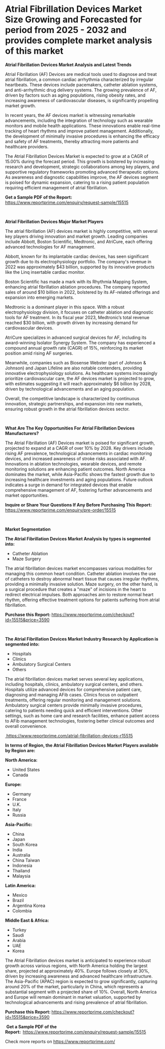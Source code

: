 <p><h1>Atrial Fibrillation Devices Market Size Growing and Forecasted for period from 2025 - 2032 and provides complete market analysis of this market</h1></p><p><strong>Atrial Fibrillation Devices Market Analysis and Latest Trends</strong></p>
<p><p>Atrial Fibrillation (AF) Devices are medical tools used to diagnose and treat atrial fibrillation, a common cardiac arrhythmia characterized by irregular heartbeats. These devices include pacemakers, catheter ablation systems, and anti-arrhythmic drug delivery systems. The growing prevalence of AF, driven by factors such as aging populations, rising obesity rates, and increasing awareness of cardiovascular diseases, is significantly propelling market growth.</p><p>In recent years, the AF devices market is witnessing remarkable advancements, including the integration of technology such as wearable monitors and mobile health applications. These innovations enable real-time tracking of heart rhythms and improve patient management. Additionally, the development of minimally invasive procedures is enhancing the efficacy and safety of AF treatments, thereby attracting more patients and healthcare providers.</p><p>The Atrial Fibrillation Devices Market is expected to grow at a CAGR of 15.00% during the forecast period. This growth is bolstered by increasing research and development, strategic collaborations among key players, and supportive regulatory frameworks promoting advanced therapeutic options. As awareness and diagnostic capabilities improve, the AF devices segment is poised for dynamic expansion, catering to a rising patient population requiring efficient management of atrial fibrillation.</p></p>
<p><strong>Get a Sample PDF of the Report:&nbsp;</strong> <a href="https://www.reportprime.com/enquiry/request-sample/15515?utm_campaign=2293&utm_medium=2&utm_source=Github&utm_content=ia&utm_term=20032025&utm_id=atrial-fibrillation-devices">https://www.reportprime.com/enquiry/request-sample/15515</a></p>
<p>&nbsp;</p>
<p><strong>Atrial Fibrillation Devices Major Market Players</strong></p>
<p><p>The atrial fibrillation (AF) devices market is highly competitive, with several key players driving innovation and market growth. Leading companies include Abbott, Boston Scientific, Medtronic, and AtriCure, each offering advanced technologies for AF management.</p><p>Abbott, known for its implantable cardiac devices, has seen significant growth due to its electrophysiology portfolio. The company's revenue in 2022 was approximately $43 billion, supported by its innovative products like the Linq insertable cardiac monitor.</p><p>Boston Scientific has made a mark with its Rhythmia Mapping System, enhancing atrial fibrillation ablation procedures. The company reported sales of around $10 billion in 2022, bolstered by its AF-related offerings and expansion into emerging markets.</p><p>Medtronic is a dominant player in this space. With a robust electrophysiology division, it focuses on catheter ablation and diagnostic tools for AF treatment. In its fiscal year 2023, Medtronic’s total revenue reached $30 billion, with growth driven by increasing demand for cardiovascular devices.</p><p>AtriCure specializes in advanced surgical devices for AF, including its award-winning Isolator Synergy System. The company has experienced a compound annual growth rate (CAGR) of 15%, reinforcing its market position amid rising AF surgeries.</p><p>Meanwhile, companies such as Biosense Webster (part of Johnson & Johnson) and Japan Lifeline are also notable contenders, providing innovative electrophysiology solutions. As healthcare systems increasingly prioritize cardiovascular care, the AF devices market is projected to grow, with estimates suggesting it will reach approximately $6 billion by 2028, driven by technological advancements and an aging population.</p><p>Overall, the competitive landscape is characterized by continuous innovation, strategic partnerships, and expansion into new markets, ensuring robust growth in the atrial fibrillation devices sector.</p></p>
<p>&nbsp;</p>
<p><strong>What Are The Key Opportunities For Atrial Fibrillation Devices Manufacturers?</strong></p>
<p><p>The Atrial Fibrillation (AF) Devices market is poised for significant growth, projected to expand at a CAGR of over 10% by 2028. Key drivers include rising AF prevalence, technological advancements in cardiac monitoring devices, and increased awareness of stroke risks associated with AF. Innovations in ablation technologies, wearable devices, and remote monitoring solutions are enhancing patient outcomes. North America dominates the market, while Asia-Pacific shows the fastest growth due to increasing healthcare investments and aging populations. Future outlook indicates a surge in demand for integrated devices that enable comprehensive management of AF, fostering further advancements and market opportunities.</p></p>
<p><strong>Inquire or Share Your Questions If Any Before Purchasing This Report:</strong> <a href="https://www.reportprime.com/enquiry/pre-order/15515?utm_campaign=2293&utm_medium=2&utm_source=Github&utm_content=ia&utm_term=20032025&utm_id=atrial-fibrillation-devices">https://www.reportprime.com/enquiry/pre-order/15515</a></p>
<p>&nbsp;</p>
<p><strong>Market Segmentation</strong></p>
<p><strong>The Atrial Fibrillation Devices Market Analysis by types is segmented into:</strong></p>
<p><ul><li>Catheter Ablation</li><li>Maze Surgery</li></ul></p>
<p><p>The atrial fibrillation devices market encompasses various modalities for managing this common heart condition. Catheter ablation involves the use of catheters to destroy abnormal heart tissue that causes irregular rhythms, providing a minimally invasive solution. Maze surgery, on the other hand, is a surgical procedure that creates a "maze" of incisions in the heart to redirect electrical impulses. Both approaches aim to restore normal heart rhythm, offering effective treatment options for patients suffering from atrial fibrillation.</p></p>
<p><strong>Purchase this Report:&nbsp;</strong><a href="https://www.reportprime.com/checkout?id=15515&price=3590&utm_campaign=2293&utm_medium=2&utm_source=Github&utm_content=ia&utm_term=20032025&utm_id=atrial-fibrillation-devices">https://www.reportprime.com/checkout?id=15515&price=3590</a></p>
<p>&nbsp;</p>
<p><strong>The Atrial Fibrillation Devices Market Industry Research by Application is segmented into:</strong></p>
<p><ul><li>Hospitals</li><li>Clinics</li><li>Ambulatory Surgical Centers</li><li>Others</li></ul></p>
<p><p>The atrial fibrillation devices market serves several key applications, including hospitals, clinics, ambulatory surgical centers, and others. Hospitals utilize advanced devices for comprehensive patient care, diagnosing and managing AFib cases. Clinics focus on outpatient treatments, offering regular monitoring and management solutions. Ambulatory surgical centers provide minimally invasive procedures, catering to patients needing quick and efficient interventions. Other settings, such as home care and research facilities, enhance patient access to AFib management technologies, fostering better clinical outcomes and overall convenience.</p></p>
<p><a href="https://www.reportprime.com/atrial-fibrillation-devices-r15515?utm_campaign=2293&utm_medium=2&utm_source=Github&utm_content=ia&utm_term=20032025&utm_id=atrial-fibrillation-devices">&nbsp;https://www.reportprime.com/atrial-fibrillation-devices-r15515</a></p>
<p><strong>In terms of Region, the Atrial Fibrillation Devices Market Players available by Region are:</strong></p>
<p>
    <p> <strong> North America: </strong>
        <ul>
            <li>United States</li>
            <li>Canada</li>
        </ul>
        </p> 
    <p> <strong> Europe: </strong>
        <ul>
            <li>Germany</li>
            <li>France</li>
            <li>U.K.</li>
            <li>Italy</li>
            <li>Russia</li>
        </ul>
        </p> 
    <p> <strong> Asia-Pacific: </strong>
        <ul>
            <li>China</li>
            <li>Japan</li>
            <li>South Korea</li>
            <li>India</li>
            <li>Australia</li>
            <li>China Taiwan</li>
            <li>Indonesia</li>
            <li>Thailand</li>
            <li>Malaysia</li>
        </ul>
        </p> 
    <p> <strong> Latin America: </strong>
        <ul>
            <li>Mexico</li>
            <li>Brazil</li>
            <li>Argentina Korea</li>
            <li>Colombia</li>
        </ul>
        </p> 
    <p> <strong> Middle East & Africa: </strong>
        <ul>
            <li>Turkey</li>
            <li>Saudi</li>
            <li>Arabia</li>
            <li>UAE</li>
            <li>Korea</li>
        </ul>
    </p>
    </p>
<p><p>The Atrial Fibrillation devices market is anticipated to experience robust growth across various regions, with North America holding the largest share, projected at approximately 40%. Europe follows closely at 30%, driven by increasing awareness and advanced healthcare infrastructure. The Asia-Pacific (APAC) region is expected to grow significantly, capturing around 20% of the market, particularly in China, which represents a substantial segment with a projected share of 10%. Overall, North America and Europe will remain dominant in market valuation, supported by technological advancements and rising prevalence of atrial fibrillation.</p></p>
<p><strong>Purchase this Report: </strong><a href="https://www.reportprime.com/checkout?id=15515&price=3590&utm_campaign=2293&utm_medium=2&utm_source=Github&utm_content=ia&utm_term=20032025&utm_id=atrial-fibrillation-devices">https://www.reportprime.com/checkout?id=15515&price=3590</a></p>
<p>&nbsp;<strong>Get a Sample PDF of the Report:&nbsp;&nbsp;</strong><a href="https://www.reportprime.com/enquiry/request-sample/15515?utm_campaign=2293&utm_medium=2&utm_source=Github&utm_content=ia&utm_term=20032025&utm_id=atrial-fibrillation-devices">https://www.reportprime.com/enquiry/request-sample/15515</a></p>
<p><strong></strong></p>
<p>Check more reports on <a href="https://www.reportprime.com/?utm_campaign=2293&utm_medium=2&utm_source=Github&utm_content=ia&utm_term=20032025&utm_id=atrial-fibrillation-devices">https://www.reportprime.com/</a></p>
